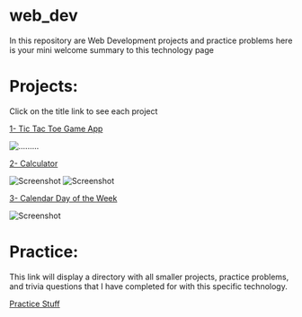 # web_dev
In this repository are Web Development projects and practice problems
here is your mini welcome summary to this technology page

# Projects:

Click on the title link to see each project

[1- Tic Tac Toe Game App](https://github.com/lgc13/c_plusplus/tree/master/TicTacToe_project)

![.........](img/pic1.png)

[2- Calculator](https://github.com/lgc13/c_plusplus/tree/master/Calculator_project)

![Screenshot](Calculator/img/pic1.png)
![Screenshot](Calculator/img/pic2.png)

[3- Calendar Day of the Week](https://github.com/lgc13/c_plusplus/tree/master/Calendar_DayOfTheWeek_project)

![Screenshot](Calendar_DayOfTheWeek_project/img/pic1.png)

# Practice:

This link will display a directory with all smaller projects, practice problems, and trivia questions that I have completed for with this specific technology.

[Practice Stuff](https://github.com/lgc13/c_plusplus/tree/master/practice)
